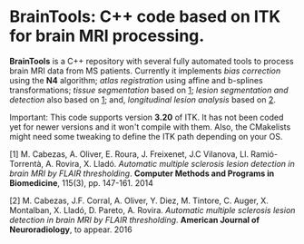 # BrainTools: C++ code based on ITK for brain MRI processing.

__BrainTools__ is a C++ repository with several fully automated tools to process brain MRI data from MS patients. Currently it implements _bias correction_ using the __N4__ algorithm; _atlas registration_ using affine and b-splines transformations; _tissue segmentation_ based on [1](README.md#1); _lesion segmentation and detection_ also based on [1](README.md#1); and, _longitudinal lesion analysis_ based on [2](README.md#2).

Important:
This code supports version **3.20** of ITK. It has not been coded yet for newer versions and it won't compile with them. Also, the CMakelists might need some tweaking to define the ITK path depending on your OS.

[1] M. Cabezas, A. Oliver, E. Roura, J. Freixenet, J.C Vilanova, Ll. Ramió-Torrentà, A. Rovira, X. Lladó. _Automatic multiple sclerosis lesion detection in brain MRI by FLAIR thresholding_. __Computer Methods and Programs in Biomedicine__, 115(3), pp. 147-161. 2014

[2] M. Cabezas, J.F. Corral, A. Oliver, Y. Diez, M. Tintore, C. Auger, X. Montalban, X. Lladó, D. Pareto, A. Rovira. _Automatic multiple sclerosis lesion detection in brain MRI by FLAIR thresholding_. __American Journal of Neuroradiology__, to appear. 2016 
